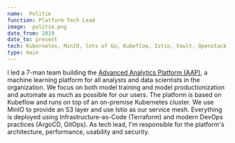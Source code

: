 ```yaml
---
name:  Politie
function: Platform Tech Lead
image:  politie.png
date_from: 2019
date_to: present
tech: Kubernetes, MinIO, lots of Go, Kubeflow, Istio, Vault, Openstack, BentoML, Seldon, DVC, CML, Keycloak, Terraform, Public-key infrastructure, ArgoCD
type: main
---
```


I led a 7-man team building the [Advanced Analytics Platform (AAP)](https://www.youtube.com/watch?v=O5cCYXE1ufc), a machine learning platform for all analysts and data scientists in the organization. We focus on both model training and model productionization and automate as much as possible for our users. The platform is based on Kubeflow and runs on top of an on-premise Kubernetes cluster. We use MinIO to provide an S3 layer and use Istio as our service mesh. Everything is deployed using Infrastructure-as-Code (Terraform) and modern DevOps practices (ArgoCD, GitOps). As tech lead, I'm responsible for the platform's architecture, performance, usability and security.
